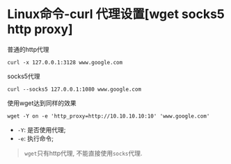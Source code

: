 # Linux命令-curl 代理设置[wget socks5 http proxy]

普通的http代理

```
curl -x 127.0.0.1:3128 www.google.com
```

socks5代理

```
curl --socks5 127.0.0.1:1080 www.google.com
```

使用wget达到同样的效果

```
wget -Y on -e 'http_proxy=http://10.10.10.10:10' 'www.google.com'
```

- `-Y`: 是否使用代理; 
- `-e`: 执行命令;

> `wget`只有http代理, 不能直接使用`socks`代理.
